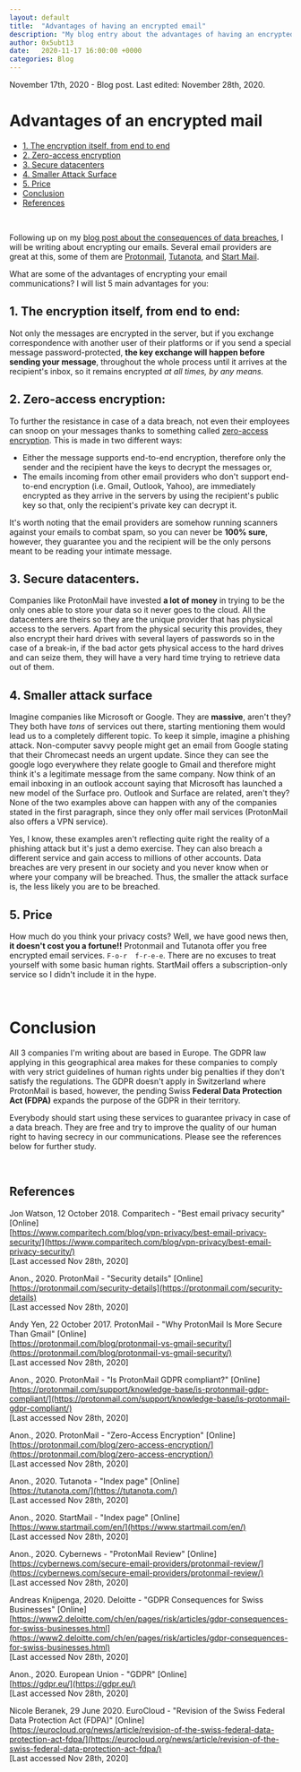 ```yaml
---
layout: default
title:  "Advantages of having an encrypted email"
description: "My blog entry about the advantages of having an encrypted email address"
author: 0x5ubt13
date:   2020-11-17 16:00:00 +0000
categories: Blog
---
```


November 17th, 2020 - Blog post. Last edited: November 28th, 2020.

# Advantages of an encrypted mail

* <a href="#encryption">1. The encryption itself, from end to end</a>
* <a href="#zeroaccess">2. Zero-access encryption</a>
* <a href="#datacenters">3. Secure datacenters</a>
* <a href="#attacksurface">4. Smaller Attack Surface</a>
* <a href="#price">5. Price</a>
* <a href="#conclusion">Conclusion</a>
* <a href="#refs">References</a>


<p>&nbsp;</p>


Following up on my [blog post about the consequences of data breaches](https://0x5ubt13.github.io/blog/2020/11/17/consequences-of-medical-breaches.html), I will be writing about encrypting our emails. Several email providers are great at this, some of them are [Protonmail](https://protonmail.com/), [Tutanota](https://tutanota.com/), and [Start Mail](https://www.startmail.com/en/).

What are some of the advantages of encrypting your email communications? I will list 5 main advantages for you:

## <a id="encryption"></a> 1. The encryption itself, from end to end:
Not only the messages are encrypted in the server, but if you exchange correspondence with another user of their platforms or if you send a special message password-protected, **the key exchange will happen before sending your message**, throughout the whole process until it arrives at the recipient's inbox, so it remains encrypted *at all times, by any means.* 

## <a id="zeroaccess"></a> 2. Zero-access encryption:
To further the resistance in case of a data breach, not even their employees can snoop on your messages thanks to something called [zero-access encryption](https://protonmail.com/blog/zero-access-encryption/). This is made in two different ways:
- Either the message supports end-to-end encryption, therefore only the sender and the recipient have the keys to decrypt the messages or,
- The emails incoming from other email providers who don't support end-to-end encryption (i.e. Gmail, Outlook, Yahoo), are immediately encrypted as they arrive in the servers by using the recipient's public key so that, only the recipient's private key can decrypt it.  

It's worth noting that the email providers are somehow running scanners against your emails to combat spam, so you can never be **100% sure**, however, they guarantee you and the recipient will be the only persons meant to be reading your intimate message. 

## <a id="datacenters"></a> 3. Secure datacenters.
Companies like ProtonMail have invested **a lot of money** in trying to be the only ones able to store your data so it never goes to the cloud. All the datacenters are theirs so they are the unique provider that has physical access to the servers. Apart from the physical security this provides, they also encrypt their hard drives with several layers of passwords so in the case of a break-in, if the bad actor gets physical access to the hard drives and can seize them, they will have a very hard time trying to retrieve data out of them.

## <a id="attacksurface"></a> 4. Smaller attack surface
Imagine companies like Microsoft or Google. They are **massive**, aren't they? They both have *tons* of services out there, starting mentioning them would lead us to a completely different topic. 
To keep it simple, imagine a phishing attack. Non-computer savvy people might get an email from Google stating that their Chromecast needs an urgent update. Since they can see the google logo everywhere they relate google to Gmail and therefore might think it's a legitimate message from the same company. 
Now think of an email inboxing in an outlook account saying that Microsoft has launched a new model of the Surface pro. Outlook and Surface are related, aren't they?
None of the two examples above can happen with any of the companies stated in the first paragraph, since they only offer mail services (ProtonMail also offers a VPN service).

Yes, I know, these examples aren't reflecting quite right the reality of a phishing attack but it's just a demo exercise. They can also breach a different service and gain access to millions of other accounts. Data breaches are very present in our society and you never know when or where your company will be breached. Thus, the smaller the attack surface is, the less likely you are to be breached.

## <a id="price"></a> 5. Price
How much do you think your privacy costs?
Well, we have good news then, **it doesn't cost you a fortune!!** Protonmail and Tutanota offer you free encrypted email services. `F-o-r  f-r-e-e`. There are no excuses to treat yourself with some basic human rights. 
StartMail offers a subscription-only service so I didn't include it in the hype.

<p>&nbsp;</p>

# <a id="conclusion"></a> Conclusion
All 3 companies I'm writing about are based in Europe. The GDPR law applying in this geographical area makes for these companies to comply with very strict guidelines of human rights under big penalties if they don't satisfy the regulations. The GDPR doesn't apply in Switzerland where ProtonMail is based, however, the pending Swiss **Federal Data Protection Act (FDPA)** expands the purpose of the GDPR in their territory.

Everybody should start using these services to guarantee privacy in case of a data breach. They are free and try to improve the quality of our human right to having secrecy in our communications. Please see the references below for further study.


<p>&nbsp;</p>

## <a id="refs"></a> References

Jon Watson, 12 October 2018. Comparitech - "Best email privacy security" [Online] \
[https://www.comparitech.com/blog/vpn-privacy/best-email-privacy-security/](https://www.comparitech.com/blog/vpn-privacy/best-email-privacy-security/) \
[Last accessed Nov 28th, 2020]

Anon., 2020. ProtonMail - "Security details" [Online] \
[https://protonmail.com/security-details](https://protonmail.com/security-details) \
[Last accessed Nov 28th, 2020]

Andy Yen, 22 October 2017. ProtonMail - "Why ProtonMail Is More Secure Than Gmail" [Online] \
[https://protonmail.com/blog/protonmail-vs-gmail-security/](https://protonmail.com/blog/protonmail-vs-gmail-security/) \
[Last accessed Nov 28th, 2020]

Anon., 2020. ProtonMail - "Is ProtonMail GDPR compliant?" [Online] \
[https://protonmail.com/support/knowledge-base/is-protonmail-gdpr-compliant/](https://protonmail.com/support/knowledge-base/is-protonmail-gdpr-compliant/) \
[Last accessed Nov 28th, 2020]

Anon., 2020. ProtonMail - "Zero-Access Encryption" [Online] \
[https://protonmail.com/blog/zero-access-encryption/](https://protonmail.com/blog/zero-access-encryption/) \
[Last accessed Nov 28th, 2020]

Anon., 2020. Tutanota - "Index page" [Online] \
[https://tutanota.com/](https://tutanota.com/) \
[Last accessed Nov 28th, 2020]

Anon., 2020. StartMail - "Index page" [Online] \
[https://www.startmail.com/en/](https://www.startmail.com/en/) \
[Last accessed Nov 28th, 2020]

Anon., 2020. Cybernews - "ProtonMail Review" [Online] \
[https://cybernews.com/secure-email-providers/protonmail-review/](https://cybernews.com/secure-email-providers/protonmail-review/) \
[Last accessed Nov 28th, 2020]

Andreas Knijpenga, 2020. Deloitte - "GDPR Consequences for Swiss Businesses" [Online] \
[https://www2.deloitte.com/ch/en/pages/risk/articles/gdpr-consequences-for-swiss-businesses.html](https://www2.deloitte.com/ch/en/pages/risk/articles/gdpr-consequences-for-swiss-businesses.html) \
[Last accessed Nov 28th, 2020]

Anon., 2020. European Union - "GDPR" [Online] \
[https://gdpr.eu/](https://gdpr.eu/) \
[Last accessed Nov 28th, 2020]

Nicole Beranek, 29 June 2020. EuroCloud - "Revision of the Swiss Federal Data Protection Act (FDPA)" [Online] \
[https://eurocloud.org/news/article/revision-of-the-swiss-federal-data-protection-act-fdpa/](https://eurocloud.org/news/article/revision-of-the-swiss-federal-data-protection-act-fdpa/) \
[Last accessed Nov 28th, 2020]


